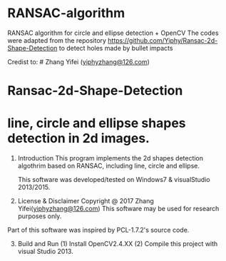 # RANSAC-algorithm
RANSAC algorithm for circle and ellipse detection + OpenCV
The codes were adapted from the repository https://github.com/Yiphy/Ransac-2d-Shape-Detection to detect holes made by bullet impacts

Credist to: # Zhang Yifei (yiphyzhang@126.com)

# Ransac-2d-Shape-Detection
# line, circle and ellipse shapes detection in 2d images. 

1. Introduction
   This program implements the 2d shapes detection algothrim based on 
   RANSAC, including line, circle and ellipse. 

   This software was developed/tested on Windows7 & visualStudio 2013/2015.    
 
 2. License & Disclaimer
   Copyright @ 2017   Zhang Yifei(yiphyzhang@126.com)
   This software may be used for research purposes only.
   
   Part of this software was inspired by PCL-1.7.2's source code.
   
 3. Build and Run
   (1) Install OpenCV2.4.XX 
   (2) Compile this project with visual Studio 2013.